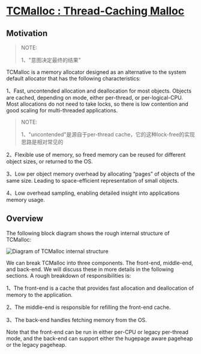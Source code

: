 # [TCMalloc : Thread-Caching Malloc](https://google.github.io/tcmalloc/design.html)

## Motivation

> NOTE: 
>
> 1、"意图决定最终的结果"

TCMalloc is a memory allocator designed as an alternative to the system default allocator that has the following characteristics:

1、Fast, uncontended allocation and deallocation for most objects. Objects are cached, depending on mode, either per-thread, or per-logical-CPU. Most allocations do not need to take locks, so there is low contention and good scaling for multi-threaded applications.

> NOTE:
>
> 1、"uncontended"是源自于per-thread cache，它的这种lock-free的实现思路是相对常见的

2、Flexible use of memory, so freed memory can be reused for different object sizes, or returned to the OS.

3、Low per object memory overhead by allocating “pages” of objects of the same size. Leading to space-efficient representation of small objects.

4、Low overhead sampling, enabling detailed insight into applications memory usage.

## Overview

The following block diagram shows the rough internal structure of TCMalloc:

![Diagram of TCMalloc internal structure](https://google.github.io/tcmalloc/images/tcmalloc_internals.png)

We can break TCMalloc into three components. The front-end, middle-end, and back-end. We will discuss these in more details in the following sections. A rough breakdown of responsibilities is:

1、The front-end is a cache that provides fast allocation and deallocation of memory to the application.

2、The middle-end is responsible for refilling the front-end cache.

3、The back-end handles fetching memory from the OS.

Note that the front-end can be run in either per-CPU or legacy per-thread mode, and the back-end can support either the hugepage aware pageheap or the legacy pageheap.